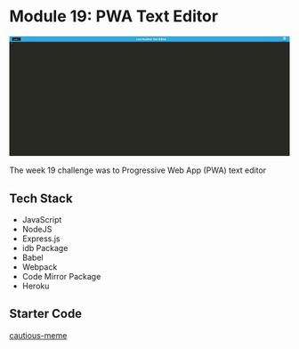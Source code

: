 # Module 19: PWA Text Editor

![Site Screenshot](../assets/img/m19_pwa_text_editor.jpg)

The week 19 challenge was to Progressive Web App (PWA) text editor

## Tech Stack
- JavaScript
- NodeJS
- Express.js
- idb Package
- Babel
- Webpack
- Code Mirror Package
- Heroku

## Starter Code

[cautious-meme](https://github.com/coding-boot-camp/cautious-meme/tree/main)